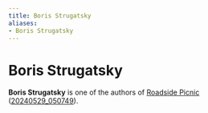 ```yaml
---
title: Boris Strugatsky
aliases:
- Boris Strugatsky
---
```


# Boris Strugatsky

**Boris Strugatsky** is one of the authors of [Roadside Picnic](roadside-picnic.md) ([20240529_050749](../entries/20240529_050749.md)).

